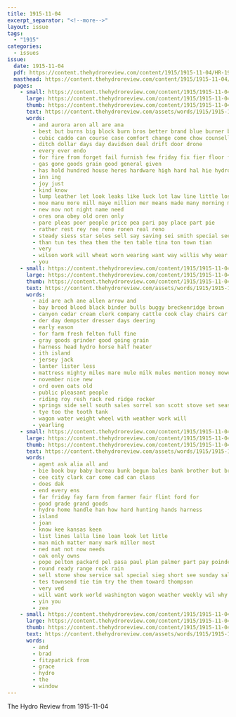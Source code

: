 ```yaml
---
title: 1915-11-04
excerpt_separator: "<!--more-->"
layout: issue
tags:
  - "1915"
categories:
  - issues
issue:
  date: 1915-11-04
  pdf: https://content.thehydroreview.com/content/1915/1915-11-04/HR-1915-11-04.pdf
  masthead: https://content.thehydroreview.com/content/1915/1915-11-04/masthead/HR-1915-11-04.jpg
  pages:
    - small: https://content.thehydroreview.com/content/1915/1915-11-04/small/HR-1915-11-04-01.jpg
      large: https://content.thehydroreview.com/content/1915/1915-11-04/large/HR-1915-11-04-01.jpg
      thumb: https://content.thehydroreview.com/content/1915/1915-11-04/thumbnails/HR-1915-11-04-01.jpg
      text: https://content.thehydroreview.com/assets/words/1915/1915-11-04/HR-1915-11-04-01.txt
      words:
        - and aurora aron all are ana
        - best but burns big block burn bros better brand blue burner base business been bor bea buy
        - cubic caddo can course case comfort change come chow counsellor car county cole company common coles constant carswell cea contin
        - ditch dollar days day davidson deal drift door drone
        - every ever endo
        - for fire from forget fail furnish few friday fix fier floor fess fast
        - gas gone goods grain good general given
        - has hold hundred house heres hardware high hard hal hie hydro half how hand hot heater
        - inn ing
        - joy just
        - kind know
        - lump leather let look leaks like luck lot law line little losing last leak
        - moe manu more mill maye million mer means made many morning meca market
        - new nov not night name need
        - ores ona obey old oren only
        - pare pleas poor people price pea pari pay place part pie
        - rather rest rey ree rene ronen real reno
        - steady siess star soles sell say saving sei smith special see scott slates slack supply stove shoe serre second sand smoke seen save store
        - than tun tes thea them the ten table tina ton town tian
        - very
        - wilson work will wheat worn wearing want way willis why wear wish wood woods walsh with
        - you
    - small: https://content.thehydroreview.com/content/1915/1915-11-04/small/HR-1915-11-04-02.jpg
      large: https://content.thehydroreview.com/content/1915/1915-11-04/large/HR-1915-11-04-02.jpg
      thumb: https://content.thehydroreview.com/content/1915/1915-11-04/thumbnails/HR-1915-11-04-02.jpg
      text: https://content.thehydroreview.com/assets/words/1915/1915-11-04/HR-1915-11-04-02.txt
      words:
        - aid are ach ane allen arrow and
        - bay brood blood black binder bulls buggy breckenridge brown
        - canyon cedar cream clerk company cattle cook clay chairs car cee colt choice cutter
        - der day dempster dresser days deering
        - early eason
        - for farm fresh felton full fine
        - gray goods grinder good going grain
        - harness head hydro horse half heater
        - ith island
        - jersey jack
        - lanter lister less
        - mattress mighty miles mare mule milk mules mention money mower
        - november nice new
        - ord oven oats old
        - public pleasant people
        - riding roy resh rack red ridge rocker
        - springs side sell south sales sorrel son scott stove set season spring seed soon stock shoats sale
        - tye too the tooth tank
        - wagon water weight wheel with weather work will
        - yearling
    - small: https://content.thehydroreview.com/content/1915/1915-11-04/small/HR-1915-11-04-03.jpg
      large: https://content.thehydroreview.com/content/1915/1915-11-04/large/HR-1915-11-04-03.jpg
      thumb: https://content.thehydroreview.com/content/1915/1915-11-04/thumbnails/HR-1915-11-04-03.jpg
      text: https://content.thehydroreview.com/assets/words/1915/1915-11-04/HR-1915-11-04-03.txt
      words:
        - agent ask alia all and
        - bie book buy baby bureau bunk begun bales bank brother but brand best
        - cee city clark car come cad can class
        - does dak
        - end every ens
        - far friday fay farm from farmer fair flint ford for
        - good grade grand goods
        - hydro home handle han how hard hunting hands harness
        - island
        - joan
        - know kee kansas keen
        - list lines lalla line loan look let litle
        - man mich matter many mark miller most
        - ned nat not now needs
        - oak only owns
        - pope pelton packard pel pasa paul plan palmer part pay poindexter
        - round ready range rock rain
        - sell stone show service sal special sieg short see sunday sale sees
        - tes townsend tie tim try the them toward thompson
        - very ved
        - will want work world washington wagon weather weekly wil why wheat with
        - yin you
        - zee
    - small: https://content.thehydroreview.com/content/1915/1915-11-04/small/HR-1915-11-04-04.jpg
      large: https://content.thehydroreview.com/content/1915/1915-11-04/large/HR-1915-11-04-04.jpg
      thumb: https://content.thehydroreview.com/content/1915/1915-11-04/thumbnails/HR-1915-11-04-04.jpg
      text: https://content.thehydroreview.com/assets/words/1915/1915-11-04/HR-1915-11-04-04.txt
      words:
        - and
        - brad
        - fitzpatrick from
        - grace
        - hydro
        - the
        - window
---
```


The Hydro Review from 1915-11-04

<!--more-->

